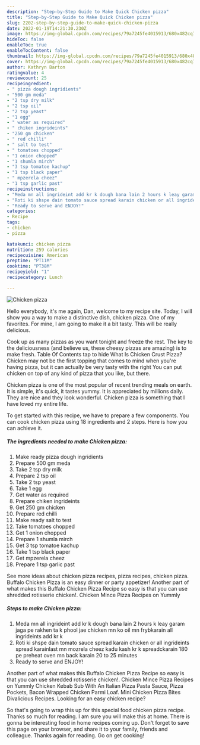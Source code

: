```yaml
---
description: "Step-by-Step Guide to Make Quick Chicken pizza"
title: "Step-by-Step Guide to Make Quick Chicken pizza"
slug: 2202-step-by-step-guide-to-make-quick-chicken-pizza
date: 2022-01-19T14:21:30.230Z
image: https://img-global.cpcdn.com/recipes/79a7245fe4015913/680x482cq70/chicken-pizza-recipe-main-photo.jpg
hideToc: false
enableToc: true
enableTocContent: false
thumbnail: https://img-global.cpcdn.com/recipes/79a7245fe4015913/680x482cq70/chicken-pizza-recipe-main-photo.jpg
cover: https://img-global.cpcdn.com/recipes/79a7245fe4015913/680x482cq70/chicken-pizza-recipe-main-photo.jpg
author: Kathryn Barton
ratingvalue: 4
reviewcount: 25
recipeingredient:
- " pizza dough ingridients"
- "500 gm meda"
- "2 tsp dry milk"
- "2 tsp oil"
- "2 tsp yeast"
- "1 egg"
- " water as required"
- " chiken ingrideints"
- "250 gm chicken"
- " red chilli"
- " salt to test"
- " tomatoes chopped"
- "1 onion chopped"
- "1 shumla mirch"
- "3 tsp tomatoe kachup"
- "1 tsp black paper"
- " mpzerela cheez"
- "1 tsp garlic past"
recipeinstructions:
- "Meda mn all ingrideint add kr k dough bana lain 2 hours k leay garam jaga pe rakhen ta k phool jae chicken mn ko oil mn frybkarain all ingrideints add kr k"
- "Roti ki shspe dain tomato sauce spread karain chicken or all ingrideints spread karainlast mn mozrela cheez kadu kash kr k spreadckarain 180 pe preheat oven mn back karain 20 to 25 minutes"
- "Ready to serve and ENJOY!"
categories:
- Recipe
tags:
- chicken
- pizza

katakunci: chicken pizza 
nutrition: 259 calories
recipecuisine: American
preptime: "PT11M"
cooktime: "PT38M"
recipeyield: "1"
recipecategory: Lunch

---
```



![Chicken pizza](https://img-global.cpcdn.com/recipes/79a7245fe4015913/680x482cq70/chicken-pizza-recipe-main-photo.jpg)

Hello everybody, it's me again, Dan, welcome to my recipe site. Today, I will show you a way to make a distinctive dish, chicken pizza. One of my favorites. For mine, I am going to make it a bit tasty. This will be really delicious.

Cook up as many pizzas as you want tonight and freeze the rest. The key to the deliciousness (and believe us, these cheesy pizzas are amazing) is to make fresh. Table Of Contents tap to hide What Is Chicken Crust Pizza? Chicken may not be the first topping that comes to mind when you&#39;re having pizza, but it can actually be very tasty with the right You can put chicken on top of any kind of pizza that you like, but there.

Chicken pizza is one of the most popular of recent trending meals on earth. It is simple, it's quick, it tastes yummy. It is appreciated by millions daily. They are nice and they look wonderful. Chicken pizza is something that I have loved my entire life.


To get started with this recipe, we have to prepare a few components. You can cook chicken pizza using 18 ingredients and 2 steps. Here is how you can achieve it.

<!--inarticleads1-->

##### The ingredients needed to make Chicken pizza:

1. Make ready  pizza dough ingridients
1. Prepare 500 gm meda
1. Take 2 tsp dry milk
1. Prepare 2 tsp oil
1. Take 2 tsp yeast
1. Take 1 egg
1. Get  water as required
1. Prepare  chiken ingrideints
1. Get 250 gm chicken
1. Prepare  red chilli
1. Make ready  salt to test
1. Take  tomatoes chopped
1. Get 1 onion chopped
1. Prepare 1 shumla mirch
1. Get 3 tsp tomatoe kachup
1. Take 1 tsp black paper
1. Get  mpzerela cheez
1. Prepare 1 tsp garlic past


See more ideas about chicken pizza recipes, pizza recipes, chicken pizza. Buffalo Chicken Pizza is an easy dinner or party appetizer! Another part of what makes this Buffalo Chicken Pizza Recipe so easy is that you can use shredded rotisserie chicken!. Chicken Mince Pizza Recipes on Yummly 

<!--inarticleads2-->

##### Steps to make Chicken pizza:

1. Meda mn all ingrideint add kr k dough bana lain 2 hours k leay garam jaga pe rakhen ta k phool jae chicken mn ko oil mn frybkarain all ingrideints add kr k
1. Roti ki shspe dain tomato sauce spread karain chicken or all ingrideints spread karainlast mn mozrela cheez kadu kash kr k spreadckarain 180 pe preheat oven mn back karain 20 to 25 minutes
1. Ready to serve and ENJOY!

Another part of what makes this Buffalo Chicken Pizza Recipe so easy is that you can use shredded rotisserie chicken!. Chicken Mince Pizza Recipes on Yummly Chicken Kebab Sub With An Italian Pizza Pasta Sauce, Pizza Pockets, Bacon Wrapped Chicken Parmi Loaf. Mini Chicken Pizza Bites Divalicious Recipes. Looking for an easy chicken recipe? 

So that's going to wrap this up for this special food chicken pizza recipe. Thanks so much for reading. I am sure you will make this at home. There is gonna be interesting food in home recipes coming up. Don't forget to save this page on your browser, and share it to your family, friends and colleague. Thanks again for reading. Go on get cooking!
